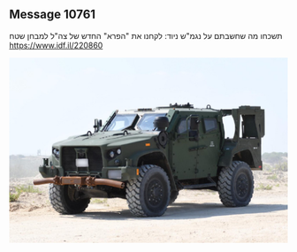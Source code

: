 ## Message 10761

תשכחו מה שחשבתם על נגמ"ש ניוד:
לקחנו את "הפרא" החדש של צה"ל למבחן שטח
https://www.idf.il/220860

![Photo](10761/10761_photo.jpg)
